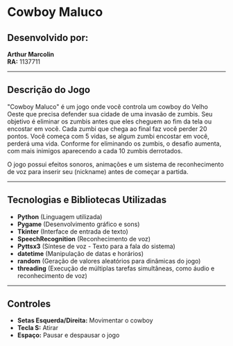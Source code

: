 # Cowboy Maluco

## Desenvolvido por:
**Arthur Marcolin**  
**RA:** 1137711  

---

## Descrição do Jogo
"Cowboy Maluco" é um jogo onde você controla um cowboy do Velho Oeste que precisa defender sua cidade de uma invasão de zumbis. Seu objetivo é eliminar os zumbis antes que eles cheguem ao fim da tela ou encostar em você. Cada zumbi que chega ao final faz você perder 20 pontos. Você começa com 5 vidas, se algum zumbi encostar em você, perderá uma vida. Conforme for eliminando os zumbis, o desafio aumenta, com mais inimigos aparecendo a cada 10 zumbis derrotados.  

O jogo possui efeitos sonoros, animações e um sistema de reconhecimento de voz para inserir seu (nickname) antes de começar a partida.

---

## Tecnologias e Bibliotecas Utilizadas
- **Python** (Linguagem utilizada)
- **Pygame** (Desenvolvimento gráfico e sons)
- **Tkinter** (Interface de entrada de texto)
- **SpeechRecognition** (Reconhecimento de voz)
- **Pyttsx3** (Síntese de voz - Texto para a fala do sistema)
- **datetime** (Manipulação de datas e horários)
- **random** (Geração de valores aleatórios para dinâmicas do jogo)
- **threading** (Execução de múltiplas tarefas simultâneas, como áudio e reconhecimento de voz)

---

## Controles
- **Setas Esquerda/Direita:** Movimentar o cowboy
- **Tecla S:** Atirar
- **Espaço:** Pausar e despausar o jogo